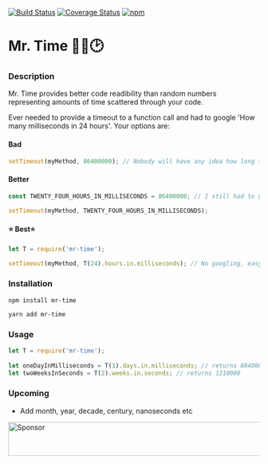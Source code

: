 [![Build Status](https://travis-ci.org/jameshulse/mr-time.svg?branch=master)](https://travis-ci.org/jameshulse/mr-time) [![Coverage Status](https://coveralls.io/repos/github/jameshulse/mr-time/badge.svg?branch=master)](https://coveralls.io/github/jameshulse/mr-time?branch=master) [![npm](https://img.shields.io/npm/v/mr-time.svg)](https://www.npmjs.com/package/mr-time)

# Mr. Time 👨🏻🕑

### Description
Mr. Time provides better code readibility than random numbers representing amounts of time scattered through your code.

Ever needed to provide a timeout to a function call and had to google 'How many milliseconds in 24 hours'. Your options are:

#### Bad

```javascript
setTimeout(myMethod, 86400000); // Nobody will have any idea how long this is
```

#### Better

```javascript
const TWENTY_FOUR_HOURS_IN_MILLISECONDS = 86400000; // I still had to google to get this number first...

setTimeout(myMethod, TWENTY_FOUR_HOURS_IN_MILLISECONDS);
```

#### ⭐ Best⭐

```javascript
let T = require('mr-time');

setTimeout(myMethod, T(24).hours.in.milliseconds); // No googling, easy to read, everyones happy
```

### Installation
`npm install mr-time`
  
`yarn add mr-time`
  
### Usage
```javascript
let T = require('mr-time');
  
let oneDayInMilliseconds = T(1).days.in.milliseconds; // returns 86400000
let twoWeeksInSeconds = T(2).weeks.in.seconds; // returns 1210000
```

### Upcoming

- Add month, year, decade, century, nanoseconds etc

<a target='_blank' rel='nofollow' href='https://app.codesponsor.io/link/9yyHykrAAsqcjRSLZcf5WyEU/jameshulse/mr-time'>
  <img alt='Sponsor' width='888' height='68' src='https://app.codesponsor.io/embed/9yyHykrAAsqcjRSLZcf5WyEU/jameshulse/mr-time.svg' />
</a>
